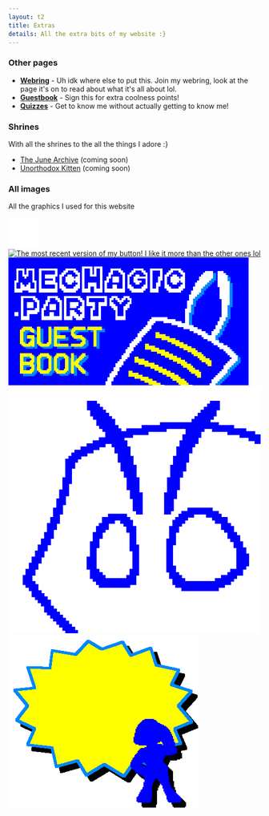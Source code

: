 ```yaml
---
layout: t2
title: Extras
details: All the extra bits of my website :}
---
```

### Other pages
- [**Webring**](gitgudring) - Uh idk where else to put this. Join my webring, look at the page it's on to read about what it's all about lol.
- [**Guestbook**](/guestbook) - Sign this for extra coolness points!
- [**Quizzes**](quizzes) - Get to know me without actually getting to know me!

### Shrines
With all the shrines to the all the things I adore :}

- [The June Archive](tjarp) (coming soon)
- [Unorthodox Kitten](unorthodox_kitten) (coming soon)

### All images
All the graphics I used for this website

<div class="box2">
    <div class="gallery">
        <a href="/2images/1bg.webp" data-caption="The white squares inside the blue squares, you can't see them on mobile though">
            <img class="tramb" src="/2images/1bg.webp" alt="The white squares inside the blue squares, you can't see them on mobile though">
        </a>
        <a href="/2images/1button.webp" data-caption="The most recent version of my button! I like it more than the other ones lol">
            <img class="tramb" src="/2images/1button.webp" alt="The most recent version of my button! I like it more than the other ones lol">
        </a>
        <a href="/2images/1guestbook.webp" data-caption="The art that links to my guestbook. I indulged myself and gave the paper antennae because I thought it would look neat, it does!">
            <img class="tramb" src="/2images/1guestbook.webp" alt="The art that links to my guestbook. I indulged myself and gave the paper antennae because I thought it would look neat, it does!">
        </a>
        <a href="/2images/1icon.webp" data-caption="Just an icon for the website, a simple blue and white drawing of my sona">
            <img class="tramb" src="/2images/1icon.webp" alt="Just an icon for the website, a simple blue and white drawing of my sona">
        </a>
        <a href="/2images/1pagenotfound.webp" data-caption="The art you'd see when going to a part of the website that doesn't exist, I'm pretty proud of it. It really pops out, in my opinion">
            <img class="tramb" src="/2images/1pagenotfound.webp" alt="The art you'd see when going to a part of the website that doesn't exist, I'm pretty proud of it. It really pops out, in my opinion">
        </a>
   </div>
</div>

<link rel="stylesheet" href="/1stylescripts/baguetteBox.min.css">
<script src="/1stylescripts/baguetteBox.min.js" charset="utf-8"></script>
<script type="text/javascript">
    window.addEventListener('load', function() { baguetteBox.run('.gallery');});
</script>